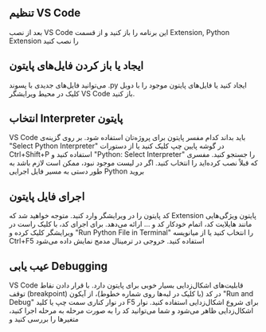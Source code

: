 <div dir=”rtl”>

  ## تنظیم VS Code    
  بعد از نصب VS Code این برنامه را باز کنید و از قسمت Extension, Python Extension را نصب کنید
  ## ایجاد یا باز کردن فایل‌های پایتون  
می‌توانید فایل‌های جدیدی با پسوند .py ایجاد کنید یا فایل‌های پایتون موجود را با دوبل کلیک در محیط ویرایشگر VS Code باز کنید.
 ## انتخاب Interpreter پایتون
 VS Code باید بداند کدام مفسر پایتون برای پروژه‌تان استفاده شود. بر روی گزینه‌ی "Select Python Interpreter" در گوشه پایین چپ کلیک کنید یا از دستورات Ctrl+Shift+P استفاده کنید و "Python: Select Interpreter" را جستجو کنید. مفسری که قبلاً نصب کرده‌اید را انتخاب کنید. اگر در لیست موجود نبود، ممکن است لازم باشد به طور دستی به مسیر فایل اجرایی Python بروید


  ##  اجرای فایل پایتون 
کد پایتون را در ویرایشگر وارد کنید. متوجه خواهید شد که Extension پایتون ویژگی‌هایی مانند هایلایت کد، اتمام خودکار کد و ... ارائه می‌دهد. برای اجرای کد، با کلیک راست در ویرایشگر کلیک کرده و "Run Python File in Terminal" را انتخاب کنید یا از میانویسه Ctrl+F5 استفاده کنید. خروجی در ترمینال مدمج نمایش داده می‌شود

##  عیب یابی Debugging  
VS Code قابلیت‌های اشکال‌زدایی بسیار خوبی برای پایتون دارد. با قرار دادن نقاط توقف (breakpoint) در کد (با کلیک در لبه‌ها روی شماره خطوط)، از آیکون "Run and Debug" در نوار کناری سمت چپ یا کلید F5 برای شروع اشکال‌زدایی استفاده کنید. نوار اشکال‌زدایی ظاهر می‌شود و شما می‌توانید کد را به صورت مرحله به مرحله اجرا کنید، متغیرها را بررسی کنید و


</div>


